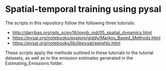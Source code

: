 # Spatial-temporal training using pysal

The scripts in this repository follow the following three tutorials:

- http://darribas.org/gds_scipy16/ipynb_md/05_spatial_dynamics.html
- https://pysal.org/notebooks/explore/giddy/Markov_Based_Methods.html
- https://pysal.org/notebooks/lib/libpysal/weights.html

These scripts apply the methods outlined in these tutorials to the tutorial datasets, as well as to the emission estimates generated in the Estimating_Emissions folder. 
